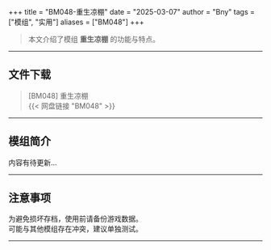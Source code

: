 +++
title = "BM048-重生凉棚"
date = "2025-03-07"
author = "Bny"
tags = ["模组", "实用"]
aliases = ["BM048"]
+++

> 本文介绍了模组 **重生凉棚** 的功能与特点。

---

## 文件下载

> [BM048] 重生凉棚  
{{< 网盘链接 "BM048" >}}  

---

## 模组简介

>  
内容有待更新...  

---

## 注意事项

>  
为避免损坏存档，使用前请备份游戏数据。  
可能与其他模组存在冲突，建议单独测试。  

---

